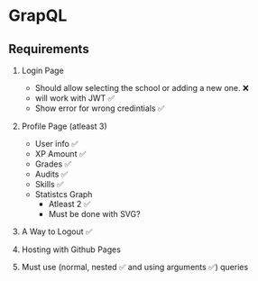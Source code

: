 # GrapQL

## Requirements
1. Login Page
    - Should allow selecting the school or adding a new one. ❌
    - will work with JWT ✅
    - Show error for wrong credintials ✅
2. Profile Page (atleast 3)
    - User info ✅
    - XP Amount ✅
    - Grades ✅
    - Audits ✅
    - Skills ✅
    - Statistcs Graph 
        - Atleast 2 ✅
        - Must be done with SVG?

2. A Way to Logout ✅
3. Hosting with Github Pages
3. Must use (normal, nested ✅ and using arguments ✅) queries
